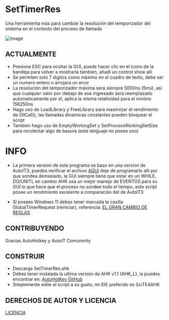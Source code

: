 # SetTimerRes
Una herramienta más para cambiar la resolución del temporizador del sistema en el contexto del proceso de llamada

![image](https://github.com/LuSlower/SetTimerRes/assets/148411728/fa66dc80-4cf6-4301-8b7f-a19c292f7e1f)

## ACTUALMENTE
* Presione ESC para ocultar la GUI, puede hacer clic en el icono de la bandeja para volver a mostrarla tambien, añadi un control show alli
* Se permiten solo 7 digitos como máximo en el cuadro de texto, debe ser un numero entero o arrojara un error
* La resolución del temporizador máxima será siempre 5000ns (5ms), asi que cualquier valor por debajo de ese ingresado sera reemplazado automaticamente por el, 
aplica la misma relatividad para el minimo 156250ns
* Hago uso de LoadLibrary y FreeLibrary para maximizar el rendimiento de DllCall(), las llamadas dinamicas constantes pueden bloquear el script
* Tambien hago uso de EmptyWorkingSet y SetProcessWorkingSetSize para recolectar algo de basura (este lenguaje no posee uno)

# INFO
* La primera version de este programa se baso en una version de AutoIT3, puedes verificar el archivo [AQUI](AU3/SetTimerRes(OnEvent).au3)
deje de programarlo alli por que sondea demasiado, la GUI siempre tiene que estar en un WHILE, DO/UNITL en cambio AHK usa un mejor manejo de EVENTOS para su GUI lo que hace que el proceso no sondee todo el tiempo, este script posee un rendimiento excelente a comparación del de AutoIT3

* Si posees Windows 11 debes tener marcada la casilla GlobalTimerRequest (reiniciar), referencia: [EL GRAN CAMBIO DE REGLAS](https://randomascii.wordpress.com/2020/10/04/windows-timer-resolution-the-great-rule-change/)

## CONTRIBUYENDO
Gracias AutoHotkey y AutoIT Comunmity

## CONSTRUIR
* Descarga SetTimerRes.ahk
* Debes tener instalada la ultima versión de AHK v1.1 (AHK_L), la puedes encontrar en: [AutoHotKey GitHub](https://github.com/AutoHotkey/AutoHotkey)
* Simplemente edite el script a su gusto, mi IDE preferido es SciTE4AHK

## DERECHOS DE AUTOR Y LICENCIA
[LICENCIA](LICENSE)
